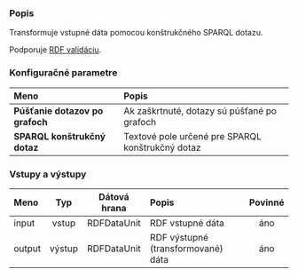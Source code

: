 ### Popis

Transformuje vstupné dáta pomocou konštrukčného SPARQL dotazu.

Podporuje [RDF validáciu](https://grips.semantic-web.at/display/UDDOC/RDF+Validation).


### Konfiguračné parametre

| Meno | Popis |
|:----|:----|
|**Púšťanie dotazov po grafoch** | Ak zaškrtnuté, dotazy sú púšťané po grafoch |
|**SPARQL konštrukčný dotaz** | Textové pole určené pre SPARQL konštrukčný dotaz |

### Vstupy a výstupy

|Meno |Typ | Dátová hrana | Popis | Povinné |
|:--------|:------:|:------:|:-------------|:---------------------:|
|input  |vstup| RDFDataUnit | RDF vstupné dáta |áno|
|output |výstup| RDFDataUnit | RDF výstupné (transformované) dáta |áno|
